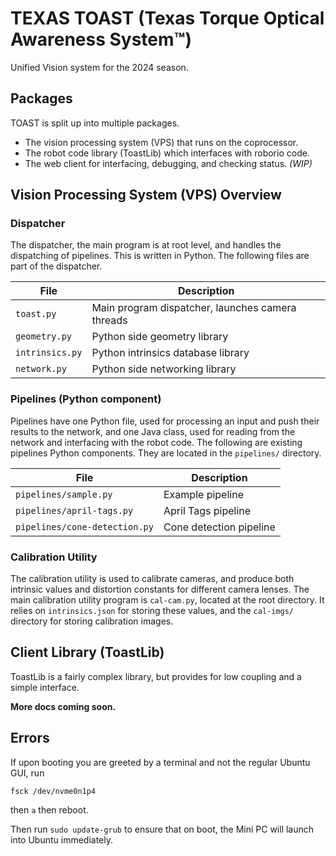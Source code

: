 # TEXAS TOAST (Texas Torque Optical Awareness System™)

Unified Vision system for the 2024 season.

## Packages

TOAST is split up into multiple packages. 
* The vision processing system (VPS) that runs on the coprocessor.
* The robot code library (ToastLib) which interfaces with roborio code.
* The web client for interfacing, debugging, and checking status. *(WIP)*

## Vision Processing System (VPS) Overview

### Dispatcher

The dispatcher, the main program is at root level, and handles the dispatching of pipelines. This is written in Python. The following files are part of the dispatcher.

| File    | Description    |
| --- | --- |
| `toast.py`	| Main program dispatcher, launches camera threads |
| `geometry.py` | Python side geometry library |
| `intrinsics.py` | Python intrinsics database library |
| `network.py`	| Python side networking library |

### Pipelines (Python component)

Pipelines have one Python file, used for processing an input and push their results to the network, and one Java class, used for reading from the network and interfacing with the robot code. The following are existing pipelines Python components. They are located in the `pipelines/` directory.

| File    | Description    |
| --- | --- |
| `pipelines/sample.py`	| Example pipeline |
| `pipelines/april-tags.py` | April Tags pipeline |
| `pipelines/cone-detection.py` | Cone detection pipeline |

### Calibration Utility

The calibration utility is used to calibrate cameras, and produce both intrinsic values and distortion constants for different camera lenses. The main calibration utility program is `cal-cam.py`, located at the root directory. It relies on `intrinsics.json` for storing these values, and the `cal-imgs/` directory for storing calibration images.

## Client Library (ToastLib)

ToastLib is a fairly complex library, but provides for low coupling and a simple interface.

**More docs coming soon.**

## Errors

If upon booting you are greeted by a terminal and not the regular Ubuntu GUI, run 
```
fsck /dev/nvme0n1p4
```
then 
```a```
then reboot.

Then run 
```sudo update-grub```
to ensure that on boot, the Mini PC will launch into Ubuntu immediately.

